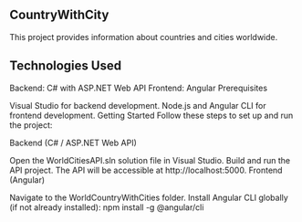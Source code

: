 ## CountryWithCity

This project provides information about countries and cities worldwide.

## Technologies Used

Backend: C# with ASP.NET Web API Frontend: Angular Prerequisites

Visual Studio for backend development. Node.js and Angular CLI for frontend development. Getting Started Follow these steps to set up and run the project:

Backend (C# / ASP.NET Web API)

Open the WorldCitiesAPI.sln solution file in Visual Studio. Build and run the API project. The API will be accessible at http://localhost:5000. Frontend (Angular)

Navigate to the WorldCountryWithCities folder. Install Angular CLI globally (if not already installed): npm install -g @angular/cli
